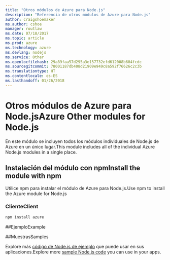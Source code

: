```yaml
---
title: "Otros módulos de Azure para Node.js"
description: "Referencia de otros módulos de Azure para Node.js"
author: craigshoemaker
ms.author: cshoe
manager: routlaw
ms.date: 07/18/2017
ms.topic: article
ms.prod: azure
ms.technology: azure
ms.devlang: nodejs
ms.service: Other
ms.openlocfilehash: 29a89faa57d295a3e157732efd612008b604fcdc
ms.sourcegitcommit: 78001187db408d21909e949c8a592f76626c2c3b
ms.translationtype: HT
ms.contentlocale: es-ES
ms.lasthandoff: 01/26/2018
---
```

# <a name="azure-other-modules-for-nodejs"></a><span data-ttu-id="17c6b-103">Otros módulos de Azure para Node.js</span><span class="sxs-lookup"><span data-stu-id="17c6b-103">Azure Other modules for Node.js</span></span>

<span data-ttu-id="17c6b-104">En este módulo se incluyen todos los módulos individuales de Node.js de Azure en un único lugar.</span><span class="sxs-lookup"><span data-stu-id="17c6b-104">This module includes all of the individual Azure Node.js modules in a single place.</span></span>

## <a name="install-the-module-with-npm"></a><span data-ttu-id="17c6b-105">Instalación del módulo con npm</span><span class="sxs-lookup"><span data-stu-id="17c6b-105">Install the module with npm</span></span>

<span data-ttu-id="17c6b-106">Utilice npm para instalar el módulo de Azure para Node.js.</span><span class="sxs-lookup"><span data-stu-id="17c6b-106">Use npm to install the Azure module for Node.js</span></span>

### <a name="client"></a><span data-ttu-id="17c6b-107">Cliente</span><span class="sxs-lookup"><span data-stu-id="17c6b-107">Client</span></span>

```bash
npm install azure
```

##<a name="example"></a><span data-ttu-id="17c6b-108">Ejemplo</span><span class="sxs-lookup"><span data-stu-id="17c6b-108">Example</span></span>

##<a name="samples"></a><span data-ttu-id="17c6b-109">Muestras</span><span class="sxs-lookup"><span data-stu-id="17c6b-109">Samples</span></span>

<span data-ttu-id="17c6b-110">Explore más [código de Node.js de ejemplo](https://azure.microsoft.com/resources/samples/?platform=nodejs) que puede usar en sus aplicaciones.</span><span class="sxs-lookup"><span data-stu-id="17c6b-110">Explore more [sample Node.js code](https://azure.microsoft.com/resources/samples/?platform=nodejs) you can use in your apps.</span></span>